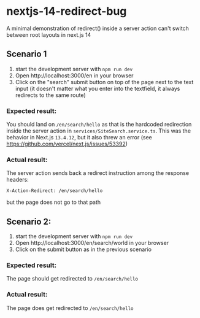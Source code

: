 # nextjs-14-redirect-bug

A minimal demonstration of redirect() inside a server action can't switch between root layouts in next.js 14

## Scenario 1

1. start the development server with `npm run dev`
2. Open http://localhost:3000/en in your browser
3. Click on the "search" submit button on top of the page next to the text input
   (it doesn't matter what you enter into the textfield, it always redirects to the same route)

### Expected result:

You should land on `/en/search/hello` as that is the hardcoded redirection inside the server action in `services/SiteSearch.service.ts`.
This was the behavior in Next.js `13.4.12`, but it also threw an error (see https://github.com/vercel/next.js/issues/53392)

### Actual result:

The server action sends back a redirect instruction among the response headers:

`X-Action-Redirect: /en/search/hello`

but the page does not go to that path

## Scenario 2:

1. start the development server with `npm run dev`
2. Open http://localhost:3000/en/search/world in your browser
3. Click on the submit button as in the previous scenario

### Expected result:

The page should get redirected to `/en/search/hello`

### Actual result:

The page does get redirected to `/en/search/hello`
